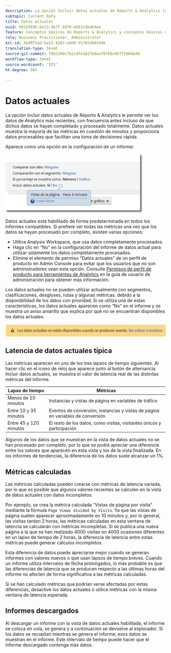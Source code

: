 ```yaml
---
description: La opción Incluir datos actuales de Reports & Analytics le permite ver los datos de Analytics más recientes, con frecuencia antes incluso de que dichos datos se hayan completado y procesado totalmente. Datos actuales muestra la mayoría de las métricas en cuestión de minutos y proporciona datos procesables que facilitan una toma de decisiones rápida.
subtopic: Current Data
title: Datos actuales
uuid: 601d3695-be13-4b7f-9df0-de01c8bd64ee
feature: Conceptos básicos de Reports & Analytics y conceptos básicos de Analytics
role: Business Practitioner, Administrator
exl-id: 4e90f5ad-ba12-4282-a0d9-55765d88104b
translation-type: tm+mt
source-git-commit: f9b5380cfb2cdfe1827b8ee70f60c65ff5004b48
workflow-type: tm+mt
source-wordcount: '571'
ht-degree: 96%

---
```


# Datos actuales

La opción Incluir datos actuales de Reports &amp; Analytics le permite ver los datos de Analytics más recientes, con frecuencia antes incluso de que dichos datos se hayan completado y procesado totalmente. Datos actuales muestra la mayoría de las métricas en cuestión de minutos y proporciona datos procesables que facilitan una toma de decisiones rápida.

Aparece como una opción en la configuración de un informe:

![Captura de pantalla de datos actuales](assets/current_data.png)

Datos actuales está habilitado de forma predeterminada en todos los informes compatibles. Si prefiere ver todas las métricas una vez que los datos se hayan procesado por completo, existen varias opciones:

* Utilice Analysis Workspace, que usa datos completamente procesados.
* Haga clic en “No” en la configuración del informe de datos actual para utilizar solamente los datos completamente procesados.
* Elimine el elemento de permiso “Datos actuales” de un perfil de producto en Admin Console para evitar que los usuarios que no son administradores vean esta opción. Consulte [Permisos de perfil de producto para herramientas de Analytics](/help/admin/admin-console/permissions/analytics-tools.md) en la guía de usuario de administración para obtener más información.

Los datos actuales no se pueden utilizar actualmente con segmentos, clasificaciones, desgloses, rutas y algunas métricas. debido a la disponibilidad de los datos con prioridad, Si se utiliza una de estas características, los datos actuales aparecen como “No” en el informe y se muestra un aviso amarillo que explica por qué no se encuentran disponibles los datos actuales.

![Aviso de datos actuales](assets/current_data_notice.png)

## Latencia de datos actuales típica

Las métricas aparecen en uno de los tres lapsos de tiempo siguientes. Al hacer clic en el icono de reloj que aparece junto al botón de alternancia Incluir datos actuales, se muestra el valor de latencia real de las distintas métricas del informe.

| Lapso de tiempo | Métricas |
| --- | --- |
| Menos de 10 minutos | Instancias y vistas de página en variables de tráfico |
| Entre 10 y 35 minutos | Eventos de conversión, instancias y vistas de página en variables de conversión |
| Entre 45 y 120 minutos | El resto de los datos, como visitas, visitantes únicos y participación |

Algunos de los datos que se muestran en la vista de datos actuales no se han procesado por completo, por lo que se podrá apreciar una diferencia entre los valores que aparecen en esta vista y los de la vista finalizada. En los informes de tendencias, la diferencia de los datos suele alcanzar un 1%.

## Métricas calculadas

Las métricas calculadas pueden crearse con métricas de latencia variada, por lo que es posible que algunos valores recientes se calculen en la vista de datos actuales con datos incompletos.

Por ejemplo, se crea la métrica calculada “Vistas de página por visita” mediante la fórmula `Page Views divided by Visits`. Ya que las vistas de página suelen aparecer aproximadamente en 10 minutos y, por lo general, las visitas tardan 2 horas, las métricas calculadas en esta ventana de latencia se calcularán con métricas incompletas. Si se publica una nueva página a la que se han realizado 4000 visitas en 4000 ocasiones diferentes en un lapso de tiempo de 2 horas, la diferencia de latencia entre estas métricas puede generar cálculos incompletos.

Esta diferencia de datos puede apreciarse mejor cuando se generan informes con valores nuevos o que usan lapsos de tiempo breves. Cuando un informe utiliza intervalos de fecha prolongados, lo más probable es que las diferencias de latencia que se producen respecto a las últimas horas del informe no afecten de forma significativa a las métricas calculadas.

Si se han calculado métricas que podrían verse afectadas por estas diferencias, desactive los datos actuales o utilice métricas con la misma ventana de latencia esperada.

## Informes descargados

Al descargar un informe con la vista de datos actuales habilitada, el informe se coloca en cola, se genera y a continuación se devuelve al explorador. Si los datos se recopilan mientras se genera el informe, esos datos se muestran en el informe. Este intervalo de tiempo puede hacer que el informe descargado contenga más datos.
